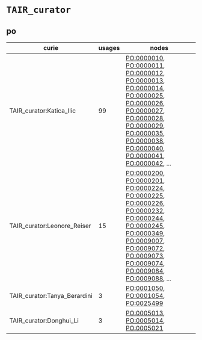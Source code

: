 # `TAIR_curator`

## po

| curie                        |   usages | nodes                                                                                                                                                                                                                                                                                                                                                                                                                                                                                                                                                                                                                                                                                                                                                              |
|------------------------------|----------|--------------------------------------------------------------------------------------------------------------------------------------------------------------------------------------------------------------------------------------------------------------------------------------------------------------------------------------------------------------------------------------------------------------------------------------------------------------------------------------------------------------------------------------------------------------------------------------------------------------------------------------------------------------------------------------------------------------------------------------------------------------------|
| TAIR_curator:Katica_Ilic     |       99 | [PO:0000010](https://bioregistry.io/PO:0000010), [PO:0000011](https://bioregistry.io/PO:0000011), [PO:0000012](https://bioregistry.io/PO:0000012), [PO:0000013](https://bioregistry.io/PO:0000013), [PO:0000014](https://bioregistry.io/PO:0000014), [PO:0000025](https://bioregistry.io/PO:0000025), [PO:0000026](https://bioregistry.io/PO:0000026), [PO:0000027](https://bioregistry.io/PO:0000027), [PO:0000028](https://bioregistry.io/PO:0000028), [PO:0000029](https://bioregistry.io/PO:0000029), [PO:0000035](https://bioregistry.io/PO:0000035), [PO:0000038](https://bioregistry.io/PO:0000038), [PO:0000040](https://bioregistry.io/PO:0000040), [PO:0000041](https://bioregistry.io/PO:0000041), [PO:0000042](https://bioregistry.io/PO:0000042), ... |
| TAIR_curator:Leonore_Reiser  |       15 | [PO:0000200](https://bioregistry.io/PO:0000200), [PO:0000201](https://bioregistry.io/PO:0000201), [PO:0000224](https://bioregistry.io/PO:0000224), [PO:0000225](https://bioregistry.io/PO:0000225), [PO:0000226](https://bioregistry.io/PO:0000226), [PO:0000232](https://bioregistry.io/PO:0000232), [PO:0000244](https://bioregistry.io/PO:0000244), [PO:0000245](https://bioregistry.io/PO:0000245), [PO:0000349](https://bioregistry.io/PO:0000349), [PO:0009007](https://bioregistry.io/PO:0009007), [PO:0009072](https://bioregistry.io/PO:0009072), [PO:0009073](https://bioregistry.io/PO:0009073), [PO:0009074](https://bioregistry.io/PO:0009074), [PO:0009084](https://bioregistry.io/PO:0009084), [PO:0009088](https://bioregistry.io/PO:0009088), ... |
| TAIR_curator:Tanya_Berardini |        3 | [PO:0001050](https://bioregistry.io/PO:0001050), [PO:0001054](https://bioregistry.io/PO:0001054), [PO:0025499](https://bioregistry.io/PO:0025499)                                                                                                                                                                                                                                                                                                                                                                                                                                                                                                                                                                                                                  |
| TAIR_curator:Donghui_Li      |        3 | [PO:0005013](https://bioregistry.io/PO:0005013), [PO:0005014](https://bioregistry.io/PO:0005014), [PO:0005021](https://bioregistry.io/PO:0005021)                                                                                                                                                                                                                                                                                                                                                                                                                                                                                                                                                                                                                  |

